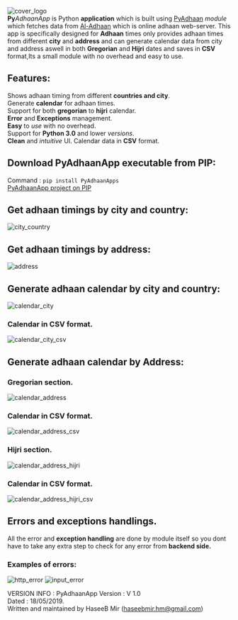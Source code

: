 ![cover_logo](https://github.com/haseeb-heaven/PyAdhaanApp/blob/master/resources/pyadhaan_logo.png?raw=true "")</br>
**Py**_AdhaanApp_ is Python **application** which is built using [PyAdhaan](https://github.com/haseeb-heaven/PyAdhaan) _module_ which fetches data from [Al-Adhaan]("https://aladhan.com/") which is online adhaan web-server.
This app is specifically designed for **Adhaan** times only provides adhaan times from different **city** and **address** and can generate calendar data from city and address aswell in both **Gregorian** and **Hijri** dates and saves in **CSV** format,Its a small module with no overhead and easy to use.

## Features:
Shows adhaan timing from different **countries and city**.</br>
Generate **calendar** for adhaan times.</br>
Support for both **gregorian** to **hijri** calendar.</br>
**Error** and **Exceptions** management.</br>
**Easy** to _use_ with no overhead.</br>
Support for **Python 3.0** and lower _versions_.</br>
**Clean** and _intuitive_ UI.
Calendar data in **CSV** format.

## Download PyAdhaanApp executable from **PIP**:</br>
Command : `pip install PyAdhaanApps`</br>
 [PyAdhaanApp project on PIP](https://pypi.org/project/PyAdhaanApps/)
 
## Get adhaan timings by city and country:
![city_country](https://github.com/haseeb-heaven/PyAdhaanApp/blob/master/resources/prayer_timings_city.png?raw=true "") 

## Get adhaan timings by address:
![address](https://github.com/haseeb-heaven/PyAdhaanApp/blob/master/resources/prayer_timings_address.png?raw=true "") 

## Generate adhaan calendar by city and country:
![calendar_city](https://github.com/haseeb-heaven/PyAdhaanApp/blob/master/resources/prayer_calendar_city.png?raw=true "")
### Calendar in CSV format.
![calendar_city_csv](https://github.com/haseeb-heaven/PyAdhaanApp/blob/master/resources/prayer_calendar_city_csv.png?raw=true "") 

## Generate adhaan calendar by Address:
### Gregorian section.
![calendar_address](https://github.com/haseeb-heaven/PyAdhaanApp/blob/master/resources/prayer_calendar_address.png?raw=true "") 

### Calendar in CSV format.
![calendar_address_csv](https://github.com/haseeb-heaven/PyAdhaanApp/blob/master/resources/prayer_calendar_address_csv.png?raw=true "") 

### Hijri section.
![calendar_address_hijri](https://github.com/haseeb-heaven/PyAdhaanApp/blob/master/resources/prayer_calendar_address_hijri.png?raw=true "") 

### Calendar in CSV format.
![calendar_address_hijri_csv](https://github.com/haseeb-heaven/PyAdhaanApp/blob/master/resources/prayer_calendar_address_hijri_csv.png?raw=true "") 


## Errors and exceptions handlings.
All the error and **exception handling** are done by module itself so you dont have to take any extra step to check for any error from **backend side.**

### Examples of errors:
![http_error](https://github.com/haseeb-heaven/PyAdhaanApp/blob/master/resources/http_error.png?raw=true "") 
![input_error](https://github.com/haseeb-heaven/PyAdhaanApp/blob/master/resources/input_error.png?raw=true "") 

VERSION INFO :
PyAdhaanApp Version : V 1.0</br>
Dated : 18/05/2019.</br>
Written and maintained by HaseeB Mir (haseebmir.hm@gmail.com)</br>



